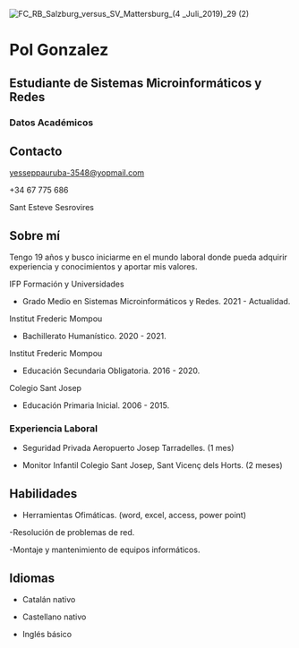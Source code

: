 ![FC_RB_Salzburg_versus_SV_Mattersburg_(4 _Juli_2019)_29 (2)](https://user-images.githubusercontent.com/116158214/197503365-49e73ed6-283b-49ab-804a-6aceed9cdd8f.jpg)





# Pol Gonzalez
## Estudiante de Sistemas Microinformáticos y Redes
### Datos Académicos


## Contacto 

yesseppauruba-3548@yopmail.com

+34 67 775 686

Sant Esteve Sesrovires


## Sobre mí


Tengo 19 años y busco iniciarme en el mundo laboral donde pueda adquirir experiencia y conocimientos y aportar mis valores.



IFP Formación y Universidades

- Grado Medio en Sistemas Microinformáticos y Redes. 2021 - Actualidad.

Institut Frederic Mompou

- Bachillerato Humanístico. 2020 - 2021.

Institut Frederic Mompou

- Educación Secundaria Obligatoria. 2016 - 2020.

Colegio Sant Josep 

- Educación Primaria Inicial. 2006 - 2015.



### Experiencia Laboral

- Seguridad Privada
Aeropuerto Josep Tarradelles. (1 mes)

- Monitor Infantil
Colegio Sant Josep, Sant Vicenç dels Horts. (2 meses)



## Habilidades


- Herramientas Ofimáticas. (word, excel, access, power point)

-Resolución de problemas de red.

-Montaje y mantenimiento de equipos informáticos.


## Idiomas

- Catalán nativo

- Castellano nativo

- Inglés básico 
